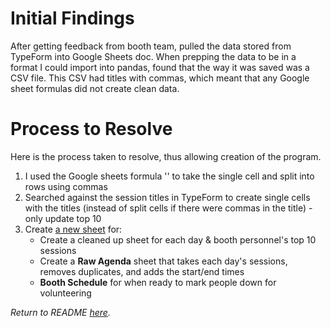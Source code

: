 # Initial Findings

After getting feedback from booth team, pulled the data stored from TypeForm into Google Sheets doc. When prepping the data to be in a format I could import into pandas, found that the way it was saved was a CSV file. This CSV had titles with commas, which meant that any Google sheet formulas did not create clean data.

# Process to Resolve

Here is the process taken to resolve, thus allowing creation of the program.

1. I used the Google sheets formula '' to take the single cell and split into rows using commas
2. Searched against the session titles in TypeForm to create single cells with the titles (instead of split cells if there were commas in the title) - only update top 10
3. Create [a new sheet](https://docs.google.com/spreadsheets/d/1L2a44kmtYrP8ATYbLbU1PH_9i70uj2OEbQTPuhlwSWY/edit?usp=sharing) for:
   - Create a cleaned up sheet for each day & booth personnel's top 10 sessions
   - Create a **Raw Agenda** sheet that takes each day's sessions, removes duplicates, and adds the start/end times
   - **Booth Schedule** for when ready to mark people down for volunteering

*Return to README [here](README.MD).*

